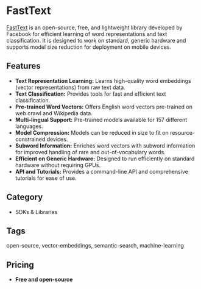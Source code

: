 # FastText

[FastText](https://fasttext.cc/) is an open-source, free, and lightweight library developed by Facebook for efficient learning of word representations and text classification. It is designed to work on standard, generic hardware and supports model size reduction for deployment on mobile devices.

## Features
- **Text Representation Learning:** Learns high-quality word embeddings (vector representations) from raw text data.
- **Text Classification:** Provides tools for fast and efficient text classification.
- **Pre-trained Word Vectors:** Offers English word vectors pre-trained on web crawl and Wikipedia data.
- **Multi-lingual Support:** Pre-trained models available for 157 different languages.
- **Model Compression:** Models can be reduced in size to fit on resource-constrained devices.
- **Subword Information:** Enriches word vectors with subword information for improved handling of rare and out-of-vocabulary words.
- **Efficient on Generic Hardware:** Designed to run efficiently on standard hardware without requiring GPUs.
- **API and Tutorials:** Provides a command-line API and comprehensive tutorials for ease of use.

## Category
- SDKs & Libraries

## Tags
open-source, vector-embeddings, semantic-search, machine-learning

## Pricing
- **Free and open-source**